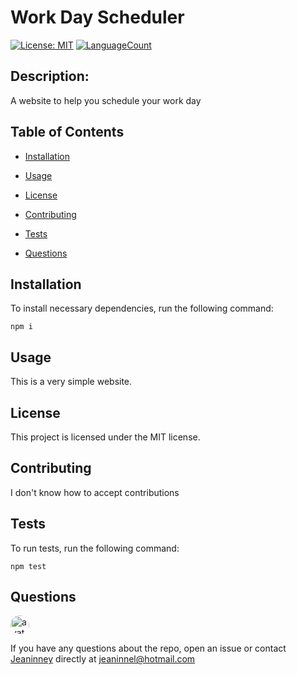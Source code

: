 

# Work Day Scheduler  
[![License: MIT](https://img.shields.io/badge/License-MIT-yellow.svg)](https://opensource.org/licenses/MIT) 
[![LanguageCount](https://img.shields.io/github/languages/count/Jeaninney/05-WorkDayScheduler)](https://github.com/Jeaninney/05-WorkDayScheduler)
            
## Description: 
A website to help you schedule your work day
         
## Table of Contents
       
* [Installation](#installation)
            
* [Usage](#usage)
            
* [License](#license)
            
* [Contributing](#contributing)
            
* [Tests](#tests)
            
* [Questions](#questions)
         
## Installation
            
To install necessary dependencies, run the following command:
            
```
npm i
```
        
## Usage
            
This is a very simple website.
            
## License 
            
This project is licensed under the MIT license.
            
## Contributing
            
I don't know how to accept contributions
            
## Tests
            
To run tests, run the following command:
            
```
npm test
```
            
## Questions
            
<img src="https://github.com/Jeaninney.png" alt="avatar" style="border-radius: 16px" width="30" />
            
If you have any questions about the repo, open an issue or contact [Jeaninney](https://github.com/Jeaninney) directly at jeaninnel@hotmail.com
            
